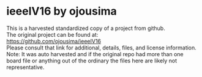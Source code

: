 
# ieeeIV16 by ojousima  
This is a harvested standardized copy of a project from github.  
The original project can be found at:  
https://github.com/ojousima/ieeeIV16  
Please consult that link for additional, details, files, and license information.  
Note: It was auto harvested and if the original repo had more than one board file or anything out of the ordinary the files here are likely not representative.  
    